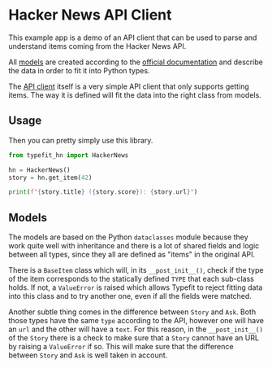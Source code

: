 # Hacker News API Client

This example app is a demo of an API client that can be used to parse and
understand items coming from the Hacker News API.

All [models](./models.py) are created according to the
[official documentation](https://github.com/HackerNews/API) and describe the
data in order to fit it into Python types.

The [API client](./api.py) itself is a very simple API client that only supports
getting items. The way it is defined will fit the data into the right class from
models.

## Usage

Then you can pretty simply use this library.

```python
from typefit_hn import HackerNews

hn = HackerNews()
story = hn.get_item(42)

print(f"{story.title} ({story.score}): {story.url}")
```

## Models

The models are based on the Python `dataclasses` module because they work quite
well with inheritance and there is a lot of shared fields and logic between all
types, since they all are defined as "items" in the original API.

There is a `BaseItem` class which will, in its `__post_init__()`, check if the
type of the item corresponds to the statically defined `TYPE` that each
sub-class holds. If not, a `ValueError` is raised which allows Typefit to reject
fitting data into this class and to try another one, even if all the fields were
matched.

Another subtle thing comes in the difference between `Story` and `Ask`. Both
those types have the same `type` according to the API, however one will have an
`url` and the other will have a `text`. For this reason, in the
`__post_init__()` of the `Story` there is a check to make sure that a `Story`
cannot have an URL by raising a `ValueError` if so. This will make sure that the
difference between `Story` and `Ask` is well taken in account.
